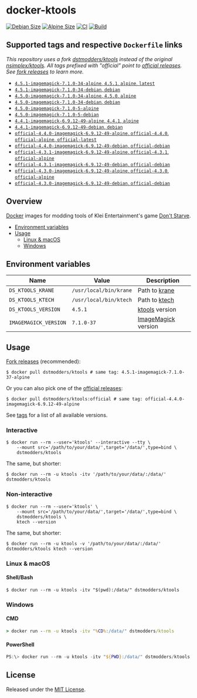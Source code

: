# docker-ktools

[![Debian Size](https://img.shields.io/docker/image-size/dstmodders/ktools/debian?label=debian%20size)](https://hub.docker.com/r/dstmodders/ktools)
[![Alpine Size](https://img.shields.io/docker/image-size/dstmodders/ktools/alpine?label=alpine%20size)](https://hub.docker.com/r/dstmodders/ktools)
[![CI](https://img.shields.io/github/workflow/status/dstmodders/docker-ktools/CI?label=ci)](https://github.com/dstmodders/docker-ktools/actions/workflows/ci.yml)
[![Build](https://img.shields.io/github/workflow/status/dstmodders/docker-ktools/Build?label=build)](https://github.com/dstmodders/docker-ktools/actions/workflows/build.yml)

## Supported tags and respective `Dockerfile` links

_This repository uses a fork [dstmodders/ktools][] instead of the original
[nsimplex/ktools][]. All tags prefixed with "official" point to
[official releases][]. See [fork releases][] to learn more._

- [`4.5.1-imagemagick-7.1.0-34-alpine`, `4.5.1`, `alpine`, `latest`](https://github.com/dstmodders/docker-ktools/blob/d7fac65781787d469ff125694d0d09c0ce61c807/latest/alpine/Dockerfile)
- [`4.5.1-imagemagick-7.1.0-34-debian`, `debian`](https://github.com/dstmodders/docker-ktools/blob/d7fac65781787d469ff125694d0d09c0ce61c807/latest/debian/Dockerfile)
- [`4.5.0-imagemagick-7.1.0-34-alpine`, `4.5.0`, `alpine`](https://github.com/dstmodders/docker-ktools/blob/d7fac65781787d469ff125694d0d09c0ce61c807/latest/alpine/Dockerfile)
- [`4.5.0-imagemagick-7.1.0-34-debian`, `debian`](https://github.com/dstmodders/docker-ktools/blob/d7fac65781787d469ff125694d0d09c0ce61c807/latest/debian/Dockerfile)
- [`4.5.0-imagemagick-7.1.0-5-alpine`](https://github.com/dstmodders/docker-ktools/blob/ef2d40c3fc2e675ca492371e0e539f13449a1846/latest/alpine/Dockerfile)
- [`4.5.0-imagemagick-7.1.0-5-debian`](https://github.com/dstmodders/docker-ktools/blob/ef2d40c3fc2e675ca492371e0e539f13449a1846/latest/debian/Dockerfile)
- [`4.4.1-imagemagick-6.9.12-49-alpine`, `4.4.1`, `alpine`](https://github.com/dstmodders/docker-ktools/blob/d7fac65781787d469ff125694d0d09c0ce61c807/latest/alpine/Dockerfile)
- [`4.4.1-imagemagick-6.9.12-49-debian`, `debian`](https://github.com/dstmodders/docker-ktools/blob/d7fac65781787d469ff125694d0d09c0ce61c807/latest/debian/Dockerfile)
- [`official-4.4.0-imagemagick-6.9.12-49-alpine`, `official-4.4.0`, `official-alpine`, `official-latest`](https://github.com/dstmodders/docker-ktools/blob/d7fac65781787d469ff125694d0d09c0ce61c807/official/alpine/Dockerfile)
- [`official-4.4.0-imagemagick-6.9.12-49-debian`, `official-debian`](https://github.com/dstmodders/docker-ktools/blob/d7fac65781787d469ff125694d0d09c0ce61c807/official/debian/Dockerfile)
- [`official-4.3.1-imagemagick-6.9.12-49-alpine`, `official-4.3.1`, `official-alpine`](https://github.com/dstmodders/docker-ktools/blob/d7fac65781787d469ff125694d0d09c0ce61c807/official/alpine/Dockerfile)
- [`official-4.3.1-imagemagick-6.9.12-49-debian`, `official-debian`](https://github.com/dstmodders/docker-ktools/blob/d7fac65781787d469ff125694d0d09c0ce61c807/official/debian/Dockerfile)
- [`official-4.3.0-imagemagick-6.9.12-49-alpine`, `official-4.3.0`, `official-alpine`](https://github.com/dstmodders/docker-ktools/blob/d7fac65781787d469ff125694d0d09c0ce61c807/official/alpine/Dockerfile)
- [`official-4.3.0-imagemagick-6.9.12-49-debian`, `official-debian`](https://github.com/dstmodders/docker-ktools/blob/d7fac65781787d469ff125694d0d09c0ce61c807/official/debian/Dockerfile)

## Overview

[Docker][] images for modding tools of Klei Entertainment's game
[Don't Starve][].

- [Environment variables](#environment-variables)
- [Usage](#usage)
  - [Linux & macOS](#linux--macos)
  - [Windows](#windows)

## Environment variables

| Name                  | Value                  | Description             |
| --------------------- | ---------------------- | ----------------------- |
| `DS_KTOOLS_KRANE`     | `/usr/local/bin/krane` | Path to [krane][]       |
| `DS_KTOOLS_KTECH`     | `/usr/local/bin/ktech` | Path to [ktech][]       |
| `DS_KTOOLS_VERSION`   | `4.5.1`                | [ktools][] version      |
| `IMAGEMAGICK_VERSION` | `7.1.0-37`             | [ImageMagick][] version |

## Usage

[Fork releases][] (recommended):

```shell
$ docker pull dstmodders/ktools # same tag: 4.5.1-imagemagick-7.1.0-37-alpine
```

Or you can also pick one of the [official releases][]:

```shell
$ docker pull dstmodders/ktools:official # same tag: official-4.4.0-imagemagick-6.9.12-49-alpine
```

See [tags][] for a list of all available versions.

### Interactive

```shell
$ docker run --rm --user='ktools' --interactive --tty \
    --mount src='/path/to/your/data/',target='/data/',type=bind \
    dstmodders/ktools
```

The same, but shorter:

```shell
$ docker run --rm -u ktools -itv '/path/to/your/data/:/data/' dstmodders/ktools
```

### Non-interactive

```shell
$ docker run --rm --user='ktools' \
    --mount src='/path/to/your/data/',target='/data/',type=bind \
    dstmodders/ktools \
    ktech --version
```

The same, but shorter:

```shell
$ docker run --rm -u ktools -v '/path/to/your/data/:/data/' dstmodders/ktools ktech --version
```

### Linux & macOS

#### Shell/Bash

```shell
$ docker run --rm -u ktools -itv "$(pwd):/data/" dstmodders/ktools
```

### Windows

#### CMD

```cmd
> docker run --rm -u ktools -itv "%CD%:/data/" dstmodders/ktools
```

#### PowerShell

```powershell
PS:\> docker run --rm -u ktools -itv "${PWD}:/data/" dstmodders/ktools
```

## License

Released under the [MIT License](https://opensource.org/licenses/MIT).

[@nsimplex]: https://github.com/nsimplex
[docker]: https://www.docker.com/
[don't starve]: https://www.klei.com/games/dont-starve
[dstmodders/ktools]: https://github.com/dstmodders/ktools
[fork releases]: https://github.com/dstmodders/ktools/releases
[gcc]: https://gcc.gnu.org/
[imagemagick]: https://imagemagick.org/index.php
[krane]: https://github.com/nsimplex/ktools#krane
[ktech]: https://github.com/nsimplex/ktools#ktech
[ktools]: https://github.com/nsimplex/ktools
[latest state]: https://github.com/nsimplex/ktools/tree/a1d1362bdb2b9aa9146d7177fbf0e351eab414ba
[nsimplex/ktools]: https://github.com/nsimplex/ktools
[official releases]: https://github.com/nsimplex/ktools/releases
[official]: https://github.com/nsimplex/ktools/releases
[tags]: https://hub.docker.com/r/dstmodders/ktools/tags
[v4.4.0]: https://github.com/dstmodders/ktools/releases/tag/4.4.0
[v4.4.1]: https://github.com/dstmodders/ktools/releases/tag/v4.4.1
